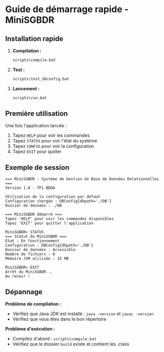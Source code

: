 # Guide de démarrage rapide - MiniSGBDR

## Installation rapide

1. **Compilation :**
   ```cmd
   scripts\compile.bat
   ```

2. **Test :**
   ```cmd
   scripts\test_dbconfig.bat
   ```

3. **Lancement :**
   ```cmd
   scripts\run.bat
   ```

## Première utilisation

Une fois l'application lancée :

1. Tapez `HELP` pour voir les commandes
2. Tapez `STATUS` pour voir l'état du système
3. Tapez `CONFIG` pour voir la configuration
4. Tapez `EXIT` pour quitter

## Exemple de session

```
=== MiniSGBDR - Système de Gestion de Base de Données Relationnelles ===
Version 1.0 - TP1 BDDA

Utilisation de la configuration par défaut
Configuration chargée : DBConfig{dbpath='./DB'}
Dossier de données : ./DB

=== MiniSGBDR démarré ===
Tapez 'HELP' pour voir les commandes disponibles
Tapez 'EXIT' pour quitter l'application

MiniSGBDR> STATUS
=== Statut du MiniSGBDR ===
État : En fonctionnement
Configuration : DBConfig{dbpath='./DB'}
Dossier de données : Accessible
Nombre de fichiers : 0
Mémoire JVM utilisée : 15 MB

MiniSGBDR> EXIT
Arrêt du MiniSGBDR...
Au revoir !
```

## Dépannage

**Problème de compilation :**
- Vérifiez que Java JDK est installé : `java -version` et `javac -version`
- Vérifiez que vous êtes dans le bon répertoire

**Problème d'exécution :**
- Compilez d'abord : `scripts\compile.bat`
- Vérifiez que le dossier `build` existe et contient les .class
